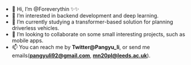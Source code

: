 - 👋 Hi, I’m @Foreverythin ✨✨
- 👀 I’m interested in backend development and deep learning.
- 🌱 I’m currently studying a transformer-based solution for planning driverless vehicles.
- 💞️ I’m looking to collaborate on some small interesting projects, such as mobile apps.
- 📫 You can reach me by **Twitter@Pangyu_li**, or send me emails(**pangyuli92@gmail.com**, **mn20pl@leeds.ac.uk**).

